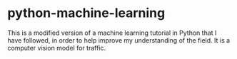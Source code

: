 # python-machine-learning

This is a modified version of a machine learning tutorial in Python that I have followed, in order to help improve my understanding of the field. It is a computer vision model for traffic.
